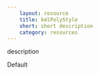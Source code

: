 ```yaml
---
    layout: resource
    title: kmlPolyStyle
    short: short description
    category: resources
---
```


description

Default

